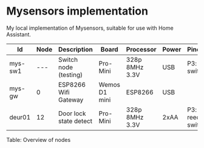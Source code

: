 # Mysensors implementation

My local implementation of Mysensors, suitable for use with Home Assistant.

| Id      | Node | Description            | Board        | Processor      | Power | Pinout | Version | BOD
| --      | ---- | -----------            | -----        | ---------      | ----- | ------ | ------- | ---
| mys-sw1 | ---  | Switch node (testing)  | Pro-Mini     | 328p 8MHz 3.3V | USB   | P3: switch |2.2.0-beta | 
| mys-gw  | 0    | ESP8266 Wifi Gateway   | Wemos D1 mini | ESP8266       |  USB  | | 2.2.0-beta | 
| deur01  | 12   | Door lock state detect | Pro-Mini     | 328p 8MHz 3.3V | 2xAA  | P3: reed switch | | 1.8 V

Table: Overview of nodes


